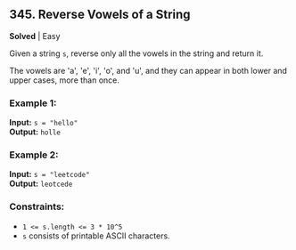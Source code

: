## 345. Reverse Vowels of a String
**Solved** | Easy

Given a string `s`, reverse only all the vowels in the string and return it.

The vowels are 'a', 'e', 'i', 'o', and 'u', and they can appear in both lower and upper cases, more than once.

### Example 1:
**Input:** `s = "hello"`  
**Output:** `holle`

### Example 2:
**Input:** `s = "leetcode"`  
**Output:** `leotcede`

### Constraints:
- `1 <= s.length <= 3 * 10^5`
- `s` consists of printable ASCII characters.

